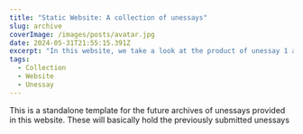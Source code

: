 ```yaml
---
title: "Static Website: A collection of unessays"
slug: archive
coverImage: /images/posts/avatar.jpg
date: 2024-05-31T21:55:15.391Z
excerpt: "In this website, we take a look at the product of unessay 1 and its correspondings insights and output."
tags:
  - Collection
  - Website
  - Unessay
---
```


<script>
  import Callout from "$lib/components/molecules/Callout.svelte";
  import CodeBlock from "$lib/components/molecules/CodeBlock.svelte";
  import Image from "$lib/components/atoms/Image.svelte";
</script>

<p> This is a standalone template for the future archives of unessays provided in this website. These will basically hold the previously submitted unessays </p>

